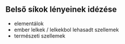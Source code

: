 ## Belső síkok lényeinek idézése

- elementálok
- ember lelkek / lelkekbol lehasadt szellemek
- természeti szellemek

